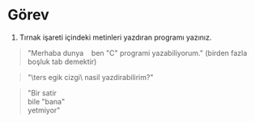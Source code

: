 # Görev

1. Tırnak işareti içindeki metinleri yazdıran programı yazınız.

> "Merhaba dunya&nbsp;&nbsp;&nbsp;&nbsp;ben "C" programi yazabiliyorum." (birden fazla boşluk tab demektir)

> "\ters egik cizgi\ nasil yazdirabilirim?"

> "Bir satir \
bile "bana" \
yetmiyor"
